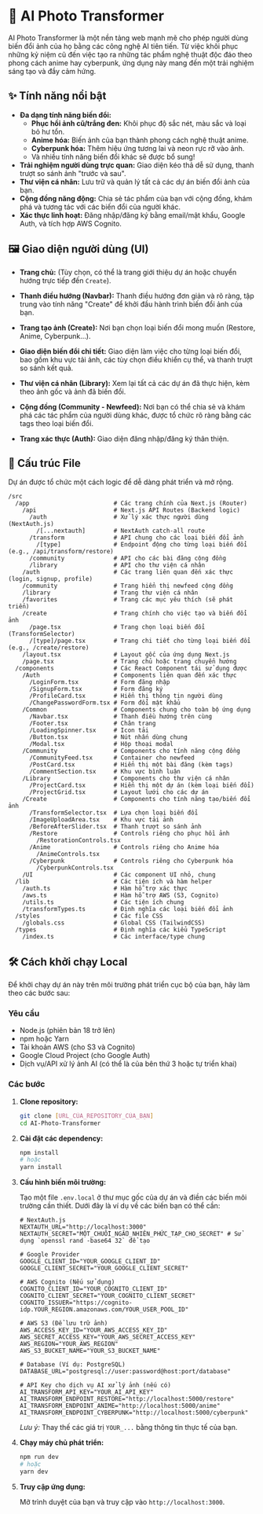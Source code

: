 # 🚀 AI Photo Transformer

AI Photo Transformer là một nền tảng web mạnh mẽ cho phép người dùng biến đổi ảnh của họ bằng các công nghệ AI tiên tiến. Từ việc khôi phục những kỷ niệm cũ đến việc tạo ra những tác phẩm nghệ thuật độc đáo theo phong cách anime hay cyberpunk, ứng dụng này mang đến một trải nghiệm sáng tạo và đầy cảm hứng.

## ✨ Tính năng nổi bật

*   **Đa dạng tính năng biến đổi:**
    *   **Phục hồi ảnh cũ/trắng đen:** Khôi phục độ sắc nét, màu sắc và loại bỏ hư tổn.
    *   **Anime hóa:** Biến ảnh của bạn thành phong cách nghệ thuật anime.
    *   **Cyberpunk hóa:** Thêm hiệu ứng tương lai và neon rực rỡ vào ảnh.
    *   Và nhiều tính năng biến đổi khác sẽ được bổ sung!
*   **Trải nghiệm người dùng trực quan:** Giao diện kéo thả dễ sử dụng, thanh trượt so sánh ảnh "trước và sau".
*   **Thư viện cá nhân:** Lưu trữ và quản lý tất cả các dự án biến đổi ảnh của bạn.
*   **Cộng đồng năng động:** Chia sẻ tác phẩm của bạn với cộng đồng, khám phá và tương tác với các biến đổi của người khác.
*   **Xác thực linh hoạt:** Đăng nhập/đăng ký bằng email/mật khẩu, Google Auth, và tích hợp AWS Cognito.

## 🖼️ Giao diện người dùng (UI)

*   **Trang chủ:** (Tùy chọn, có thể là trang giới thiệu dự án hoặc chuyển hướng trực tiếp đến `Create`).
    <!-- IMAGE_HERE_1: Ảnh trang chủ nếu có -->

*   **Thanh điều hướng (Navbar):**
    Thanh điều hướng đơn giản và rõ ràng, tập trung vào tính năng "Create" để khởi đầu hành trình biến đổi ảnh của bạn.
    <!-- IMAGE_HERE_2: Ảnh Navbar -->

*   **Trang tạo ảnh (Create):**
    Nơi bạn chọn loại biến đổi mong muốn (Restore, Anime, Cyberpunk...).
    <!-- IMAGE_HERE_3: Ảnh TransformSelector -->

*   **Giao diện biến đổi chi tiết:**
    Giao diện làm việc cho từng loại biến đổi, bao gồm khu vực tải ảnh, các tùy chọn điều khiển cụ thể, và thanh trượt so sánh kết quả.
    <!-- IMAGE_HERE_4: Ảnh trang biến đổi (ví dụ: Anime) -->

*   **Thư viện cá nhân (Library):**
    Xem lại tất cả các dự án đã thực hiện, kèm theo ảnh gốc và ảnh đã biến đổi.
    <!-- IMAGE_HERE_5: Ảnh ProjectGrid -->

*   **Cộng đồng (Community - Newfeed):**
    Nơi bạn có thể chia sẻ và khám phá các tác phẩm của người dùng khác, được tổ chức rõ ràng bằng các tags theo loại biến đổi.
    <!-- IMAGE_HERE_6: Ảnh CommunityFeed -->

*   **Trang xác thực (Auth):**
    Giao diện đăng nhập/đăng ký thân thiện.
    <!-- IMAGE_HERE_7: Ảnh LoginForm -->
    <!-- IMAGE_HERE_8: Ảnh ProfileCard -->

## 📁 Cấu trúc File

Dự án được tổ chức một cách logic để dễ dàng phát triển và mở rộng.

```
/src
  /app                        # Các trang chính của Next.js (Router)
    /api                      # Next.js API Routes (Backend logic)
      /auth                   # Xử lý xác thực người dùng (NextAuth.js)
        /[...nextauth]        # NextAuth catch-all route
      /transform              # API chung cho các loại biến đổi ảnh
        /[type]               # Endpoint động cho từng loại biến đổi (e.g., /api/transform/restore)
      /community              # API cho các bài đăng cộng đồng
      /library                # API cho thư viện cá nhân
    /auth                     # Các trang liên quan đến xác thực (login, signup, profile)
    /community                # Trang hiển thị newfeed cộng đồng
    /library                  # Trang thư viện cá nhân
    /favorites                # Trang các mục yêu thích (sẽ phát triển)
    /create                   # Trang chính cho việc tạo và biến đổi ảnh
      /page.tsx               # Trang chọn loại biến đổi (TransformSelector)
      /[type]/page.tsx        # Trang chi tiết cho từng loại biến đổi (e.g., /create/restore)
    /layout.tsx               # Layout gốc của ứng dụng Next.js
    /page.tsx                 # Trang chủ hoặc trang chuyển hướng
  /components                 # Các React Component tái sử dụng được
    /Auth                     # Components liên quan đến xác thực
      /LoginForm.tsx          # Form đăng nhập
      /SignupForm.tsx         # Form đăng ký
      /ProfileCard.tsx        # Hiển thị thông tin người dùng
      /ChangePasswordForm.tsx # Form đổi mật khẩu
    /Common                   # Components chung cho toàn bộ ứng dụng
      /Navbar.tsx             # Thanh điều hướng trên cùng
      /Footer.tsx             # Chân trang
      /LoadingSpinner.tsx     # Icon tải
      /Button.tsx             # Nút nhấn dùng chung
      /Modal.tsx              # Hộp thoại modal
    /Community                # Components cho tính năng cộng đồng
      /CommunityFeed.tsx      # Container cho newfeed
      /PostCard.tsx           # Hiển thị một bài đăng (kèm tags)
      /CommentSection.tsx     # Khu vực bình luận
    /Library                  # Components cho thư viện cá nhân
      /ProjectCard.tsx        # Hiển thị một dự án (kèm loại biến đổi)
      /ProjectGrid.tsx        # Layout lưới cho các dự án
    /Create                   # Components cho tính năng tạo/biến đổi ảnh
      /TransformSelector.tsx  # Lựa chọn loại biến đổi
      /ImageUploadArea.tsx    # Khu vực tải ảnh
      /BeforeAfterSlider.tsx  # Thanh trượt so sánh ảnh
      /Restore                # Controls riêng cho phục hồi ảnh
        /RestorationControls.tsx
      /Anime                  # Controls riêng cho Anime hóa
        /AnimeControls.tsx
      /Cyberpunk              # Controls riêng cho Cyberpunk hóa
        /CyberpunkControls.tsx
    /UI                       # Các component UI nhỏ, chung
  /lib                        # Các tiện ích và hàm helper
    /auth.ts                  # Hàm hỗ trợ xác thực
    /aws.ts                   # Hàm hỗ trợ AWS (S3, Cognito)
    /utils.ts                 # Các tiện ích chung
    /transformTypes.ts        # Định nghĩa các loại biến đổi ảnh
  /styles                     # Các file CSS
    /globals.css              # Global CSS (TailwindCSS)
  /types                      # Định nghĩa các kiểu TypeScript
    /index.ts                 # Các interface/type chung
```

## 🛠️ Cách khởi chạy Local

Để khởi chạy dự án này trên môi trường phát triển cục bộ của bạn, hãy làm theo các bước sau:

### Yêu cầu

*   Node.js (phiên bản 18 trở lên)
*   npm hoặc Yarn
*   Tài khoản AWS (cho S3 và Cognito)
*   Google Cloud Project (cho Google Auth)
*   Dịch vụ/API xử lý ảnh AI (có thể là của bên thứ 3 hoặc tự triển khai)

### Các bước

1.  **Clone repository:**

    ```bash
    git clone [URL_CỦA_REPOSITORY_CỦA_BẠN]
    cd AI-Photo-Transformer
    ```

2.  **Cài đặt các dependency:**

    ```bash
    npm install
    # hoặc
    yarn install
    ```

3.  **Cấu hình biến môi trường:**

    Tạo một file `.env.local` ở thư mục gốc của dự án và điền các biến môi trường cần thiết. Dưới đây là ví dụ về các biến bạn có thể cần:

    ```env
    # NextAuth.js
    NEXTAUTH_URL="http://localhost:3000"
    NEXTAUTH_SECRET="MỘT_CHUỖI_NGẪU_NHIÊN_PHỨC_TẠP_CHO_SECRET" # Sử dụng `openssl rand -base64 32` để tạo

    # Google Provider
    GOOGLE_CLIENT_ID="YOUR_GOOGLE_CLIENT_ID"
    GOOGLE_CLIENT_SECRET="YOUR_GOOGLE_CLIENT_SECRET"

    # AWS Cognito (Nếu sử dụng)
    COGNITO_CLIENT_ID="YOUR_COGNITO_CLIENT_ID"
    COGNITO_CLIENT_SECRET="YOUR_COGNITO_CLIENT_SECRET"
    COGNITO_ISSUER="https://cognito-idp.YOUR_REGION.amazonaws.com/YOUR_USER_POOL_ID"

    # AWS S3 (Để lưu trữ ảnh)
    AWS_ACCESS_KEY_ID="YOUR_AWS_ACCESS_KEY_ID"
    AWS_SECRET_ACCESS_KEY="YOUR_AWS_SECRET_ACCESS_KEY"
    AWS_REGION="YOUR_AWS_REGION"
    AWS_S3_BUCKET_NAME="YOUR_S3_BUCKET_NAME"

    # Database (Ví dụ: PostgreSQL)
    DATABASE_URL="postgresql://user:password@host:port/database"

    # API Key cho dịch vụ AI xử lý ảnh (nếu có)
    AI_TRANSFORM_API_KEY="YOUR_AI_API_KEY"
    AI_TRANSFORM_ENDPOINT_RESTORE="http://localhost:5000/restore"
    AI_TRANSFORM_ENDPOINT_ANIME="http://localhost:5000/anime"
    AI_TRANSFORM_ENDPOINT_CYBERPUNK="http://localhost:5000/cyberpunk"
    ```
    *Lưu ý:* Thay thế các giá trị `YOUR_...` bằng thông tin thực tế của bạn.

4.  **Chạy máy chủ phát triển:**

    ```bash
    npm run dev
    # hoặc
    yarn dev
    ```

5.  **Truy cập ứng dụng:**

    Mở trình duyệt của bạn và truy cập vào `http://localhost:3000`.
